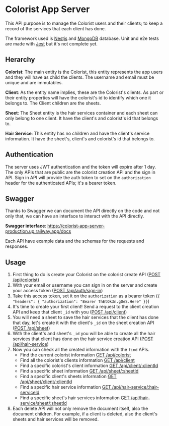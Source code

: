 # Colorist App Server

This API purpose is to manage the Colorist users and their clients; to keep a record of the services that each client
has done.

The framework used is [Nestjs](https://nestjs.com/) and [MongoDB](https://www.mongodb.com/) database.
Unit and e2e tests are made with [Jest](https://jestjs.io/) but it's not complete yet.

## Herarchy

<b>Colorist</b>: The main entity is the Colorist, this entity represents the app users and they will have as child the clients. The username and email must be unique and are immutables.

<b>Client</b>: As the entity name implies, these are the Colorist's clients. As part or their entity properties will have the colorist's id to identify which one it belongs to. The Client children are the sheets.

<b>Sheet</b>: The Sheet entity is the hair services container and each sheet can only belong to one client. It have the client's and colorist's id that belongs to.

<b>Hair Service</b>: This entity has no children and have the client's service information. It have the sheet's, client's and colorist's id that belongs to.

## Authentication

The server uses JWT authentication and the token will expire after 1 day. The only APIs that are public are the colorist creation API and the sign in API.
Sign in API will provide the auth token to set on the `authorization` header for the authenticated APIs; it's a bearer token.

## Swagger

Thanks to Swagger we can document the API directly on the code and not only that, we can have an interface to interact with the API directly.

<b>Swagger interface</b>: https://colorist-app-server-production.up.railway.app/docs

Each API have example data and the schemas for the requests and responses.

## Usage

1. First thing to do is create your Colorist on the colorist create API ([POST /api/colorist](https://colorist-app-server-production.up.railway.app/api/colorist))
2. With your email or username you can sign in on the server and create your access token ([POST /api/auth/sign-in](https://colorist-app-server-production.up.railway.app/api/auth/sign-in))
3. Take this access token, set it on the `authorization` as a bearer token (`{ "headers": { "authorization": "Bearer ThEtOk3n.gOeS.Here" }}`)
4. It's time to create your first client! Send a request to the client creation API and keep that client `_id` with you ([POST /api/client](https://colorist-app-server-production.up.railway.app/api/client))
5. You will need a sheet to save the hair services that the client has done that day, let's create it with the client's `_id` on the sheet creation API ([POST /api/sheet](https://colorist-app-server-production.up.railway.app/api/sheet))
6. With the client's and sheet's `_id` you will be able to create all the hair services that client has done on the hair service creation API ([POST /api/hair-service](https://colorist-app-server-production.up.railway.app/api/hair-service))
7. Now you can check all the created information with the `find` APIs.
   - Find the current colorist information [GET /api/colorist](https://colorist-app-server-production.up.railway.app/api/colorist)
   - Find all the colorist's clients information [GET /api/client](https://colorist-app-server-production.up.railway.app/api/client)
   - Find a specific colorist's client information [GET /api/client/:clientId](https://colorist-app-server-production.up.railway.app/api/client/clientId)
   - Find a specific sheet information [GET /api/sheet/:sheetId](https://colorist-app-server-production.up.railway.app/api/sheet/sheetId)
   - Find a specific client's sheets information [GET /api/sheet/client/:clientId](https://colorist-app-server-production.up.railway.app/api/sheet/client/clientId)
   - Find a specific hair service information [GET /api/hair-service/:hair-serviceId](https://colorist-app-server-production.up.railway.app/api/hair-service/hair-serviceId)
   - Find a specific sheet's hair services information [GET /api/hair-service/sheet/:sheetId](https://colorist-app-server-production.up.railway.app/api/hair-service/sheet/sheetId)
8. Each delete API will not only remove the document itself, also the document children. For example, if a client is deleted, also the client's sheets and hair services will be removed.
